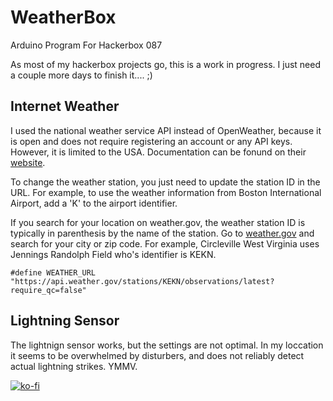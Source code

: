 # WeatherBox
Arduino Program For Hackerbox 087

As most of my hackerbox projects go, this is a work in progress.  I just need a couple more days to finish it.... ;)

## Internet Weather
I used the national weather service API instead of OpenWeather, because it is open and does not require registering an account or any API keys.  However, it is limited to the USA.  Documentation can be fonund on their [website](https://www.weather.gov/documentation/services-web-api#/default/alerts_active).

To change the weather station, you just need to update the station ID in the URL.  For example, to use the weather information from Boston International Airport, add a 'K' to the airport identifier.

If you search for your location on weather.gov, the weather station ID is typically in parenthesis by the name of the station.  Go to [weather.gov](weather.gov) and search for your city or zip code.  For example, Circleville West Virginia uses Jennings Randolph Field who's identifier is KEKN.
```
#define WEATHER_URL "https://api.weather.gov/stations/KEKN/observations/latest?require_qc=false"
```

## Lightning Sensor
The lightnign sensor works, but the settings are not optimal.  In my loccation it seems to be overwhelmed by disturbers, and does not reliably detect actual lightning strikes.  YMMV.

[![ko-fi](https://ko-fi.com/img/githubbutton_sm.svg)](https://ko-fi.com/Y8Y3S49FV)
